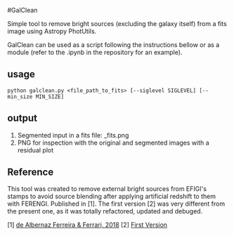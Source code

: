 #GalClean

Simple tool to remove bright sources (excluding the galaxy itself) from a fits image using Astropy PhotUtils.

GalClean can be used as a script following the instructions bellow or as a module (refer to the .ipynb in the repository for an example).


## usage

```shell
python galclean.py <file_path_to_fits> [--siglevel SIGLEVEL] [--min_size MIN_SIZE]
```

## output

1. Segmented input in a fits file: <path>_fits.png
2. PNG for inspection with the original and segmented images with a residual plot

## Reference
This tool was created to remove external bright sources from EFIGI's stamps to avoid source blending
after applying artificial redshift to them with FERENGI. Published in [1]. The first version [2] was
very different from the present one, as it was totally refactored, updated and debuged.  

[1] [de Albernaz Ferreira & Ferrari, 2018](http://adsabs.harvard.edu/abs/2018MNRAS.473.2701D)
[2] [First Version](https://github.com/astroferreira/galclean/blob/44ecb2cf4902133c27c4d357b9f72f951b4d5d04/galclean.py)